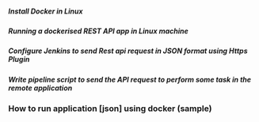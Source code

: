 ##### Install Docker in Linux
##### Running a dockerised REST API app in Linux machine
##### Configure Jenkins to send Rest api request in JSON format using Https Plugin 
##### Write pipeline script to send the API request to perform some task in the remote application

### How to run application [json] using docker (sample)
